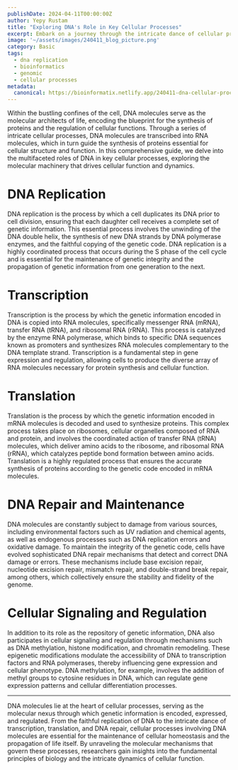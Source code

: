 ```yaml
---
publishDate: 2024-04-11T00:00:00Z
author: Yepy Rustam
title: "Exploring DNA's Role in Key Cellular Processes"
excerpt: Embark on a journey through the intricate dance of cellular processes, where DNA molecules orchestrate the symphony of life. From the replication of genetic information to the transcription of messenger RNA and the translation of proteins, DNA plays a central role in a myriad of essential cellular activities.  
image: '~/assets/images/240411_blog_picture.png'
category: Basic
tags:
  - dna replication
  - bioinformatics
  - genomic
  - cellular processes
metadata:
  canonical: https://bioinformatix.netlify.app/240411-dna-cellular-processes
---
```


Within the bustling confines of the cell, DNA molecules serve as the molecular architects of life, encoding the blueprint for the synthesis of proteins and the regulation of cellular functions. Through a series of intricate cellular processes, DNA molecules are transcribed into RNA molecules, which in turn guide the synthesis of proteins essential for cellular structure and function. In this comprehensive guide, we delve into the multifaceted roles of DNA in key cellular processes, exploring the molecular machinery that drives cellular function and dynamics.

# DNA Replication

DNA replication is the process by which a cell duplicates its DNA prior to cell division, ensuring that each daughter cell receives a complete set of genetic information. This essential process involves the unwinding of the DNA double helix, the synthesis of new DNA strands by DNA polymerase enzymes, and the faithful copying of the genetic code. DNA replication is a highly coordinated process that occurs during the S phase of the cell cycle and is essential for the maintenance of genetic integrity and the propagation of genetic information from one generation to the next.

# Transcription

Transcription is the process by which the genetic information encoded in DNA is copied into RNA molecules, specifically messenger RNA (mRNA), transfer RNA (tRNA), and ribosomal RNA (rRNA). This process is catalyzed by the enzyme RNA polymerase, which binds to specific DNA sequences known as promoters and synthesizes RNA molecules complementary to the DNA template strand. Transcription is a fundamental step in gene expression and regulation, allowing cells to produce the diverse array of RNA molecules necessary for protein synthesis and cellular function.

# Translation

Translation is the process by which the genetic information encoded in mRNA molecules is decoded and used to synthesize proteins. This complex process takes place on ribosomes, cellular organelles composed of RNA and protein, and involves the coordinated action of transfer RNA (tRNA) molecules, which deliver amino acids to the ribosome, and ribosomal RNA (rRNA), which catalyzes peptide bond formation between amino acids. Translation is a highly regulated process that ensures the accurate synthesis of proteins according to the genetic code encoded in mRNA molecules.

# DNA Repair and Maintenance

DNA molecules are constantly subject to damage from various sources, including environmental factors such as UV radiation and chemical agents, as well as endogenous processes such as DNA replication errors and oxidative damage. To maintain the integrity of the genetic code, cells have evolved sophisticated DNA repair mechanisms that detect and correct DNA damage or errors. These mechanisms include base excision repair, nucleotide excision repair, mismatch repair, and double-strand break repair, among others, which collectively ensure the stability and fidelity of the genome.

# Cellular Signaling and Regulation

In addition to its role as the repository of genetic information, DNA also participates in cellular signaling and regulation through mechanisms such as DNA methylation, histone modification, and chromatin remodeling. These epigenetic modifications modulate the accessibility of DNA to transcription factors and RNA polymerases, thereby influencing gene expression and cellular phenotype. DNA methylation, for example, involves the addition of methyl groups to cytosine residues in DNA, which can regulate gene expression patterns and cellular differentiation processes.

***

DNA molecules lie at the heart of cellular processes, serving as the molecular nexus through which genetic information is encoded, expressed, and regulated. From the faithful replication of DNA to the intricate dance of transcription, translation, and DNA repair, cellular processes involving DNA molecules are essential for the maintenance of cellular homeostasis and the propagation of life itself. By unraveling the molecular mechanisms that govern these processes, researchers gain insights into the fundamental principles of biology and the intricate dynamics of cellular function.
